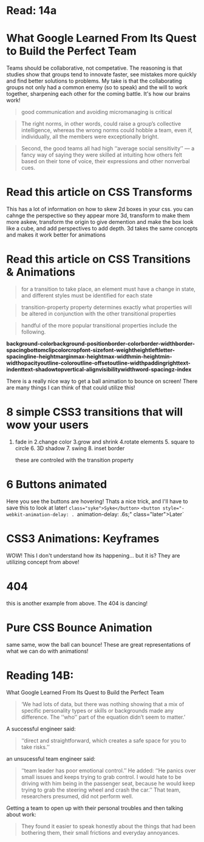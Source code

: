 # Read: 14a

# What Google Learned From Its Quest to Build the Perfect Team

Teams should be collaborative, not competative. The reasoning is that studies show that groups tend to innovate faster, see mistakes more quickly and find better solutions to problems. My take is that the collaborating groups not only had a common enemy (so to speak) and the will to work together, sharpening each other for the coming battle. It's how our brains work! 

> good communication and avoiding micromanaging is critical

>The right norms, in other words, could raise a group’s collective intelligence, whereas the wrong norms could hobble a team, even if, individually, all the members were exceptionally bright.

> Second, the good teams all had high ‘‘average social sensitivity’’ — a fancy way of saying they were skilled at intuiting how others felt based on their tone of voice, their expressions and other nonverbal cues.



# Read this article on CSS Transforms

This has a lot of information on how to skew 2d boxes in your css. 
you can cahnge the perspective so they appear more 3d, transform to make them more askew, transform the origin to give demention and make the box look like a cube, and add perspectives to add depth.
3d takes the same concepts and makes it work better for animations


# Read this article on CSS Transitions & Animations

> for a transition to take place, an element must have a change in state, and different styles must be identified for each state

>  transition-property property determines exactly what properties will be altered in conjunction with the other transitional properties

> handful of the more popular transitional properties include the following.

**background-colorbackground-positionborder-colorborder-widthborder-spacingbottomclipcolorcropfont-sizefont-weightheightleftletter-spacingline-heightmarginmax-heightmax-widthmin-heightmin-widthopacityoutline-coloroutline-offsetoutline-widthpaddingrighttext-indenttext-shadowtopvertical-alignvisibilitywidthword-spacingz-index**

There is a really nice way to get a ball animation to bounce on screen! There are many things I can think of that could utilize this!


# 8 simple CSS3 transitions that will wow your users

1. fade in
2.change color
 3.grow and shrink
  4.rotate elements
   5. square to circle
   6. 3D shadow
   7. swing
   8. inset border
   

   these are controled with the transition property


# 6 Buttons animated

Here you see the buttons are hovering! Thats a nice trick, and I'll have to save this to look at later!
`class="syke">Syke</button>`
		`<button style="-webkit-animation-delay: .
    `animation-delay: .6s;" class="later">Later</button>`

# CSS3 Animations: Keyframes

WOW! This I don't understand how its happening... but it is?
They are utilizing concept from above!
# 404

this is another example from above. The 404 is dancing!

# Pure CSS Bounce Animation

same same, wow the ball can bounce! These are great representations of what we can do with animations!


# Reading 14B:

What Google Learned From Its Quest to Build the Perfect Team

> ‘We had lots of data, but there was nothing showing that a mix of specific personality types or skills or backgrounds made any difference. The ‘‘who’’ part of the equation didn’t seem to matter.’

A successful engineer said:

> ‘‘direct and straightforward, which creates a safe space for you to take risks.’’

an unsucessful team engineer said:

>  ‘‘team leader has poor emotional control.’’ He added: ‘‘He panics over small issues and keeps trying to grab control. I would hate to be driving with him being in the passenger seat, because he would keep trying to grab the steering wheel and crash the car.’’ That team, researchers presumed, did not perform well.

Getting a team to open up with their personal troubles and then talking about work: 

> They found it easier to speak honestly about the things that had been bothering them, their small frictions and everyday annoyances.